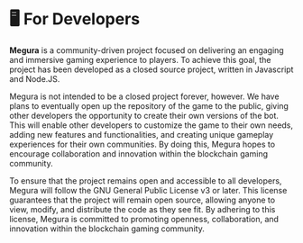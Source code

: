 # 🖥 For Developers

**Megura** is a community-driven project focused on delivering an engaging and immersive gaming experience to players. To achieve this goal, the project has been developed as a closed source project, written in Javascript and Node.JS.

Megura is not intended to be a closed project forever, however. We have plans to eventually open up the repository of the game to the public, giving other developers the opportunity to create their own versions of the bot. This will enable other developers to customize the game to their own needs, adding new features and functionalities, and creating unique gameplay experiences for their own communities. By doing this, Megura hopes to encourage collaboration and innovation within the blockchain gaming community.

To ensure that the project remains open and accessible to all developers, Megura will follow the GNU General Public License v3 or later. This license guarantees that the project will remain open source, allowing anyone to view, modify, and distribute the code as they see fit. By adhering to this license, Megura is committed to promoting openness, collaboration, and innovation within the blockchain gaming community.
